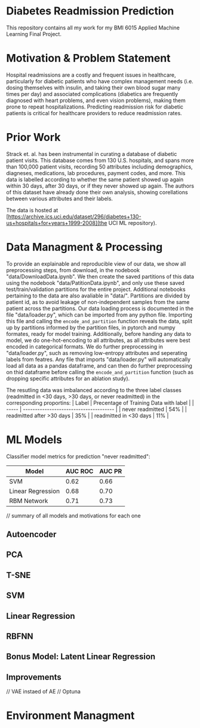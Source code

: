 # Diabetes Readmission Prediction

This repository contains all my work for my BMI 6015 Applied Machine Learning Final Project.

# Motivation & Problem Statement

Hospital readmissions are a costly and frequent issues in healthcare, particularly for diabetic patients who have complex management needs (i.e. dosing themselves with insulin, and taking their own blood sugar many times per day) and associated complications (diabetics are frequently diagnosed with heart problems, and even vision problems), making them prone to repeat hospitalizations. Predicting readmission risk for diabetic patients is critical for healthcare providers to reduce readmission rates.

# Prior Work

Strack et. al. has been instrumental in curating a database of diabetic patient visits. This database comes from 130 U.S. hospitals, and spans more than 100,000 patient visits, recording 50 attributes including demographics, diagneses, medications, lab procedures, payment codes, and more. This data is labelled according to whether the same patient showed up again within 30 days, after 30 days, or if they never showed up again. The authors of this dataset have already done their own analysis, showing corellations between various attributes and their labels. 

The data is hosted at [https://archive.ics.uci.edu/dataset/296/diabetes+130-us+hospitals+for+years+1999-2008](the UCI ML repository).

# Data Managment & Processing

To provide an explainable and reproducible view of our data, we show all preprocessing steps, from download, in the nodebook "data/DownloadData.ipynb". We then create the saved partitions of this data using the nodebook "data/PatitionData.ipynb", and only use these saved test/train/validation partitions for the entire project. Additional notebooks pertaining to the data are also avaliable in "data/". Partitions are divided by patient id, as to avoid leakage of non-independent samples from the same patient across the partitions. Our data loading process is documented in the file "data/loader.py", which can be imported from any python file. Importing this file and calling the `encode_and_partition` function reveals the data, split up by partitions informed by the partition files, in pytorch and numpy formates, ready for model training. Additionally, before handing any data to model, we do one-hot-encoding to all attributes, as all attributes were best encoded in categorical formats. We do further preprocessing in "data/loader.py", such as removing low-entropy attributes and seperating labels from featres. Any file that imports "data/loader.py" will automatically load all data as a pandas dataframe, and can then do further preprocessing on thid dataframe before calling the `encode_and_partition` function (such as dropping specific attributes for an ablation study).

The resutling data was imbalanced according to the three label classes (readmitted in <30 days, >30 days, or never readmitted) in the corresponding proportins:
| Label                     | Precentage of Training Data with label |
| -----                     | -------------------------------------- |
| never readmitted          | 54% |
| readmitted after >30 days | 35% |
| readmitted in <30 days    | 11% |

# ML Models

Classifier model metrics for prediction "never readmitted":

| Model             | AUC ROC | AUC PR |
| -----             | ------- | ------ |
| SVM               | 0.62    | 0.66   |
| Linear Regression | 0.68    | 0.70   |
| RBM Network       | 0.71    | 0.73   |

// summary of all models and motivations for each one

## Autoencoder

## PCA

## T-SNE

## SVM

## Linear Regression

## RBFNN

## Bonus Model: Latent Linear Regression

## Improvements

// VAE instaed of AE
// Optuna


# Environment Managment